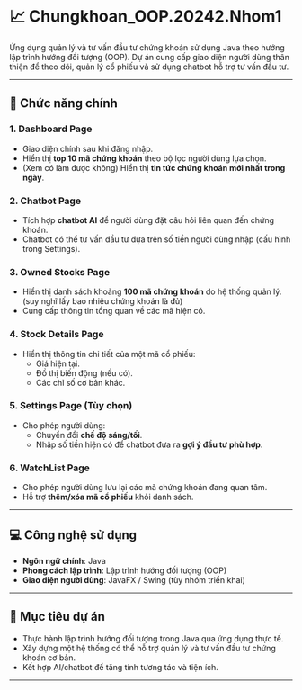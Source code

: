 # 📈 Chungkhoan_OOP.20242.Nhom1

Ứng dụng quản lý và tư vấn đầu tư chứng khoán sử dụng Java theo hướng lập trình hướng đối tượng (OOP). Dự án cung cấp giao diện người dùng thân thiện để theo dõi, quản lý cổ phiếu và sử dụng chatbot hỗ trợ tư vấn đầu tư.

---

## 🔧 Chức năng chính

### 1. Dashboard Page
- Giao diện chính sau khi đăng nhập.
- Hiển thị **top 10 mã chứng khoán** theo bộ lọc người dùng lựa chọn.
- (Xem có làm được không) Hiển thị **tin tức chứng khoán mới nhất trong ngày**.

### 2. Chatbot Page
- Tích hợp **chatbot AI** để người dùng đặt câu hỏi liên quan đến chứng khoán.
- Chatbot có thể tư vấn đầu tư dựa trên số tiền người dùng nhập (cấu hình trong Settings).

### 3. Owned Stocks Page
- Hiển thị danh sách khoảng **100 mã chứng khoán** do hệ thống quản lý.(suy nghĩ lấy bao nhiêu chứng khoán là đủ)
- Cung cấp thông tin tổng quan về các mã hiện có.

### 4. Stock Details Page
- Hiển thị thông tin chi tiết của một mã cổ phiếu:
    - Giá hiện tại.
    - Đồ thị biến động (nếu có).
    - Các chỉ số cơ bản khác.

### 5. Settings Page (Tùy chọn)
- Cho phép người dùng:
    - Chuyển đổi **chế độ sáng/tối**.
    - Nhập số tiền hiện có để chatbot đưa ra **gợi ý đầu tư phù hợp**.

### 6. WatchList Page
- Cho phép người dùng lưu lại các mã chứng khoán đang quan tâm.
- Hỗ trợ **thêm/xóa mã cổ phiếu** khỏi danh sách.

---

## 💻 Công nghệ sử dụng
- **Ngôn ngữ chính**: Java
- **Phong cách lập trình**: Lập trình hướng đối tượng (OOP)
- **Giao diện người dùng**: JavaFX / Swing (tùy nhóm triển khai)

---

## 🚀 Mục tiêu dự án
- Thực hành lập trình hướng đối tượng trong Java qua ứng dụng thực tế.
- Xây dựng một hệ thống có thể hỗ trợ quản lý và tư vấn đầu tư chứng khoán cơ bản.
- Kết hợp AI/chatbot để tăng tính tương tác và tiện ích.

---